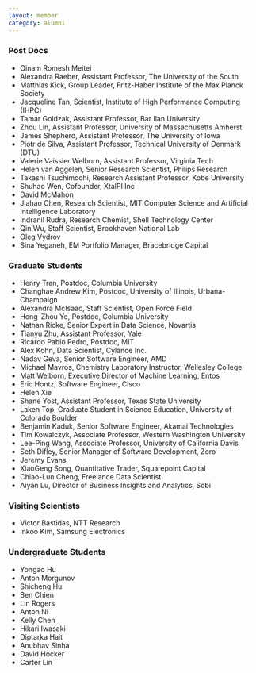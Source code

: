 ```yaml
---
layout: member
category: alumni
---
```

### Post Docs
- Oinam Romesh Meitei
- Alexandra Raeber, Assistant Professor, The University of the South
- Matthias Kick, Group Leader, Fritz-Haber Institute of the Max Planck Society
- Jacqueline Tan, Scientist, Institute of High Performance Computing (IHPC)
- Tamar Goldzak, Assistant Professor, Bar Ilan University
- Zhou Lin, Assistant Professor, University of Massachusetts Amherst
- James Shepherd, Assistant Professor, The University of Iowa
- Piotr de Silva, Assistant Professor, Technical University of Denmark (DTU)
- Valerie Vaissier Welborn, Assistant Professor, Virginia Tech
- Helen van Aggelen, Senior Research Scientist, Philips Research
- Takashi Tsuchimochi, Research Assistant Professor, Kobe University
- Shuhao Wen, Cofounder, XtalPI Inc
- David McMahon
- Jiahao Chen, Research Scientist, MIT Computer Science and Artificial Intelligence Laboratory
- Indranil Rudra, Research Chemist, Shell Technology Center
- Qin Wu, Staff Scientist, Brookhaven National Lab
- Oleg Vydrov
- Sina Yeganeh, EM Portfolio Manager, Bracebridge Capital

### Graduate Students
- Henry Tran, Postdoc, Columbia University
- Changhae Andrew Kim, Postdoc, University of Illinois, Urbana-Champaign
- Alexandra McIsaac, Staff Scientist, Open Force Field
- Hong-Zhou Ye, Postdoc, Columbia University
- Nathan Ricke, Senior Expert in Data Science, Novartis
- Tianyu Zhu, Assistant Professor, Yale
- Ricardo Pablo Pedro, Postdoc, MIT
- Alex Kohn, Data Scientist, Cylance Inc.
- Nadav Geva, Senior Software Engineer, AMD
- Michael Mavros, Chemistry Laboratory Instructor, Wellesley College
- Matt Welborn, Executive Director of Machine Learning, Entos
- Eric Hontz, Software Engineer, Cisco
- Helen Xie
- Shane Yost, Assistant Professor, Texas State University
- Laken Top, Graduate Student in Science Education, University of Colorado Boulder
- Benjamin Kaduk, Senior Software Engineer, Akamai Technologies
- Tim Kowalczyk, Associate Professor, Western Washington University
- Lee-Ping Wang, Associate Professor, University of California Davis
- Seth Difley, Senior Manager of Software Development, Zoro
- Jeremy Evans
- XiaoGeng Song, Quantitative Trader, Squarepoint Capital
- Chiao-Lun Cheng, Freelance Data Scientist
- Aiyan Lu, Director of Business Insights and Analytics, Sobi

### Visiting Scientists
- Victor Bastidas, NTT Research
- Inkoo Kim, Samsung Electronics

### Undergraduate Students
- Yongao Hu
- Anton Morgunov
- Shicheng Hu
- Ben Chien
- Lin Rogers
- Anton Ni
- Kelly Chen
- Hikari Iwasaki
- Diptarka Hait
- Anubhav Sinha
- David Hocker
- Carter Lin
